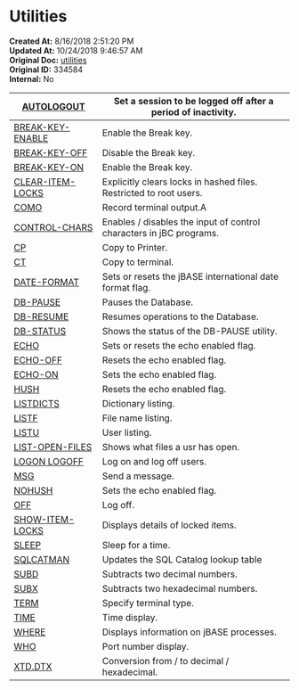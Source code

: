 # Utilities

**Created At:** 8/16/2018 2:51:20 PM  
**Updated At:** 10/24/2018 9:46:57 AM  
**Original Doc:** [utilities](https://docs.jbase.com/46963-utilities/utilities)  
**Original ID:** 334584  
**Internal:** No  



| [AUTOLOGOUT](./../autologout) | Set a session to be logged off after a period of inactivity. |
| --- | --- |
| [BREAK-KEY-ENABLE](./../break-key-enable) | Enable the Break key. |
| [BREAK-KEY-OFF](./../break-key-off) | Disable the Break key. |
| [BREAK-KEY-ON](./../break-key-on) | Enable the Break key. |
| [CLEAR-ITEM-LOCKS](./../clear-item-locks) | Explicitly clears locks in hashed files. Restricted to root users. |
| [COMO](./../como) | Record terminal output.A |
| [CONTROL-CHARS](./../control-chars) | Enables / disables the input of control characters in jBC programs. |
| [CP](./../cp) | Copy to Printer. |
| [CT](./../ct) | Copy to terminal. |
| [DATE-FORMAT](./../date-format) | Sets or resets the jBASE international date format flag. |
| [DB-PAUSE](./../db-pause) | Pauses the Database. |
| [DB-RESUME](./../db-resume) | Resumes operations to the Database. |
| [DB-STATUS](./../db-status) | Shows the status of the DB-PAUSE utility. |
| [ECHO](./../echo) | Sets or resets the echo enabled flag. |
| [ECHO-OFF](./../echo) | Resets the echo enabled flag. |
| [ECHO-ON](./../echo) | Sets the echo enabled flag. |
| [HUSH](./../hush) | Resets the echo enabled flag. |
| [LISTDICTS](llistdicts) | Dictionary listing. |
| [LISTF](./../listf) | File name listing. |
| [LISTU](./../listu) | User listing. |
| [LIST-OPEN-FILES](https://https://static.zumasys.com/jbase/r99/knowledgebase/manuals/3.0/30manpages/man/sup22_LIST_OPEN_FILES.htm) | Shows what files a usr has open. |
| [LOGON LOGOFF](./../logon&logoff) | Log on and log off users. |
| [MSG](./../msg) | Send a message. |
| [NOHUSH](./../nohush) | Sets the echo enabled flag. |
| [OFF](./../off) | Log off. |
| [SHOW-ITEM-LOCKS](./../show-item-locks) | Displays details of locked items. |
| [SLEEP](./../sleep) | Sleep for a time. |
| [SQLCATMAN](./../sqlcatman) | Updates the SQL Catalog lookup table |
| [SUBD](./../subd) | Subtracts two decimal numbers. |
| [SUBX](./../subx) | Subtracts two hexadecimal numbers. |
| [TERM](term) | Specify terminal type. |
| [TIME](./../time) | Time display. |
| [WHERE](./../where) | Displays information on jBASE processes. |
| [WHO](./../../../environment-variables/jbcemulate) | Port number display. |
| [XTD.DTX](xtd-dtx) | Conversion from / to decimal / hexadecimal. |

